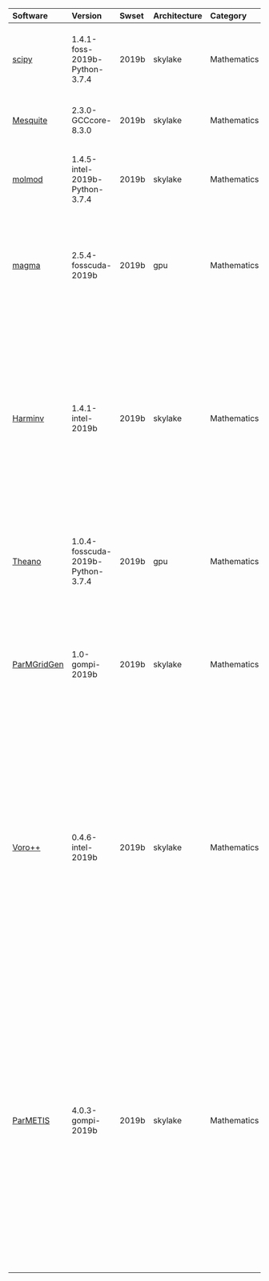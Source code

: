| Software                                                                             | Version                                  | Swset        | Architecture   | Category           | Clusters    | Description                                                                                                                                                                                                                                                                                                                                                                                                                                                                                                                                                  |
|:-------------------------------------------------------------------------------------|:-----------------------------------------|:-------------|:---------------|:-------------------|:------------|:-------------------------------------------------------------------------------------------------------------------------------------------------------------------------------------------------------------------------------------------------------------------------------------------------------------------------------------------------------------------------------------------------------------------------------------------------------------------------------------------------------------------------------------------------------------|
| <p><a href=https://www.scipy.org>scipy</a></p>                                       | <p>1.4.1-foss-2019b-Python-3.7.4</p>     | <p>2019b</p> | <p>skylake</p> | <p>Mathematics</p> | <p>iris</p> | SciPy is a collection of mathematical algorithms and convenience functions built on the Numpy extension for Python.                                                                                                                                                                                                                                                                                                                                                                                                                                          |
| <p><a href=https://software.sandia.gov/mesquite/>Mesquite</a></p>                    | <p>2.3.0-GCCcore-8.3.0</p>               | <p>2019b</p> | <p>skylake</p> | <p>Mathematics</p> | <p>iris</p> | Mesh-Quality Improvement Library                                                                                                                                                                                                                                                                                                                                                                                                                                                                                                                             |
| <p><a href=https://molmod.github.io/molmod/>molmod</a></p>                           | <p>1.4.5-intel-2019b-Python-3.7.4</p>    | <p>2019b</p> | <p>skylake</p> | <p>Mathematics</p> | <p>iris</p> | MolMod is a Python library with many compoments that are useful to write molecular modeling programs.                                                                                                                                                                                                                                                                                                                                                                                                                                                        |
| <p><a href=https://icl.cs.utk.edu/magma/>magma</a></p>                               | <p>2.5.4-fosscuda-2019b</p>              | <p>2019b</p> | <p>gpu</p>     | <p>Mathematics</p> | <p>iris</p> | The MAGMA project aims to develop a dense linear algebra library similar to LAPACK but for heterogeneous/hybrid architectures, starting with current Multicore+GPU systems.                                                                                                                                                                                                                                                                                                                                                                                  |
| <p><a href=https://github.com/stevengj/harminv>Harminv</a></p>                       | <p>1.4.1-intel-2019b</p>                 | <p>2019b</p> | <p>skylake</p> | <p>Mathematics</p> | <p>iris</p> | Harminv is a free program (and accompanying library) to solve the problem of harmonic inversion - given a discrete-time, finite-length signal that consists of a sum of finitely-many sinusoids (possibly exponentially decaying) in a given bandwidth, it determines the frequencies, decay constants, amplitudes, and phases of those sinusoids.                                                                                                                                                                                                           |
| <p><a href=https://deeplearning.net/software/theano>Theano</a></p>                   | <p>1.0.4-fosscuda-2019b-Python-3.7.4</p> | <p>2019b</p> | <p>gpu</p>     | <p>Mathematics</p> | <p>iris</p> | Theano is a Python library that allows you to define, optimize, and evaluate mathematical expressions involving multi-dimensional arrays efficiently.                                                                                                                                                                                                                                                                                                                                                                                                        |
| <p><a href=http://www-users.cs.umn.edu/~moulitsa/software.html>ParMGridGen</a></p>   | <p>1.0-gompi-2019b</p>                   | <p>2019b</p> | <p>skylake</p> | <p>Mathematics</p> | <p>iris</p> | ParMGridGen is an MPI-based parallel library that is based on the serial package MGridGen, that implements (serial) algorithms for obtaining a sequence of successive coarse grids that are well-suited for geometric multigrid methods.                                                                                                                                                                                                                                                                                                                     |
| <p><a href=http://math.lbl.gov/voro++/>Voro++</a></p>                                | <p>0.4.6-intel-2019b</p>                 | <p>2019b</p> | <p>skylake</p> | <p>Mathematics</p> | <p>iris</p> | Voro++ is a software library for carrying out three-dimensional computations of the Voronoi tessellation. A distinguishing feature of the Voro++ library is that it carries out cell-based calculations, computing the Voronoi cell for each particle individually. It is particularly well-suited for applications that rely on cell-based statistics, where features of Voronoi cells (eg. volume, centroid, number of faces) can be used to analyze a system of particles.                                                                                |
| <p><a href=http://glaros.dtc.umn.edu/gkhome/metis/parmetis/overview>ParMETIS</a></p> | <p>4.0.3-gompi-2019b</p>                 | <p>2019b</p> | <p>skylake</p> | <p>Mathematics</p> | <p>iris</p> | ParMETIS is an MPI-based parallel library that implements a variety of algorithms for partitioning unstructured graphs, meshes, and for computing fill-reducing orderings of sparse matrices. ParMETIS extends the functionality provided by METIS and includes routines that are especially suited for parallel AMR computations and large scale numerical simulations. The algorithms implemented in ParMETIS are based on the parallel multilevel k-way graph-partitioning, adaptive repartitioning, and parallel multi-constrained partitioning schemes. |